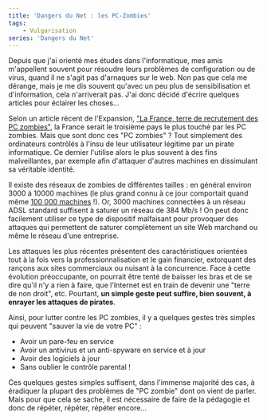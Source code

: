 ```yaml
---
title: 'Dangers du Net : les PC-Zombies'
tags:
    - Vulgarisation
series: 'Dangers du Net'
---
```


Depuis que j'ai orienté mes études dans l'informatique, mes amis m'appellent
souvent pour résoudre leurs problèmes de configuration ou de virus, quand il ne
s'agit pas d'arnaques sur le web. Non pas que cela me dérange, mais je me dis
souvent qu'avec un peu plus de sensibilisation et d'information, cela
n'arriverait pas. J'ai donc décidé d'écrire quelques articles pour éclairer les
choses…

<!-- more -->

Selon un article récent de l'Expansion,
["La France, terre de recrutement des PC zombies"](http://lexpansion.lexpress.fr/),
la France serait le troisième pays le plus touché par les PC zombies. Mais que
sont donc ces "PC zombies" ? Tout simplement des ordinateurs contrôlés à l'insu
de leur utilisateur légitime par un pirate informatique. Ce dernier l'utilise
alors le plus souvent à des fins malveillantes, par exemple afin d'attaquer
d'autres machines en dissimulant sa véritable identité.

Il existe des réseaux de zombies de différentes tailles : en général environ
3000 à 10000 machines (le plus grand connu à ce jour comportait quand même
[100 000 machines](http://www.newscientist.com/article/dn8145) !). Or, 3000
machines connectées à un réseau ADSL standard suffisent à saturer un réseau de
384 Mb/s ! On peut donc facilement utiliser ce type de dispositif malfaisant
pour provoquer des attaques qui permettent de saturer complètement un site Web
marchand ou même le réseau d'une entreprise.

Les attaques les plus récentes présentent des caractéristiques orientées tout à
la fois vers la professionnalisation et le gain financier, extorquant des
rançons aux sites commerciaux ou nuisant à la concurrence. Face à cette
évolution préoccupante, on pourrait être tenté de baisser les bras et de se dire
qu'il n'y a rien à faire, que l'Internet est en train de devenir une "terre de
non droit", etc. Pourtant, **un simple geste peut suffire, bien souvent, à
enrayer les attaques de pirates**.

Ainsi, pour lutter contre les PC zombies, il y a quelques gestes très simples
qui peuvent "sauver la vie de votre PC" :

-   Avoir un pare-feu en service
-   Avoir un antivirus et un anti-spyware en service et à jour
-   Avoir des logiciels à jour
-   Sans oublier le contrôle parental !

Ces quelques gestes simples suffisent, dans l'immense majorité des cas, à
éradiquer la plupart des problèmes de "PC zombie" dont on vient de parler. Mais
pour que cela se sache, il est nécessaire de faire de la pédagogie et donc de
répéter, répéter, répéter encore…
